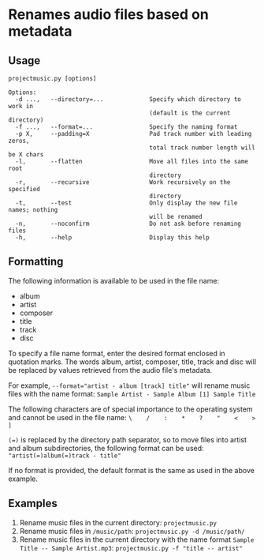 # Renames audio files based on metadata

## Usage
```
projectmusic.py [options]

Options:
  -d ...,   --directory=...             Specify which directory to work in
                                        (default is the current directory)
  -f ...,   --format=...                Specify the naming format
  -p X,     --padding=X                 Pad track number with leading zeros,
                                        total track number length will be X chars
  -l,       --flatten                   Move all files into the same root
                                        directory
  -r,       --recursive                 Work recursively on the specified
                                        directory
  -t,       --test                      Only display the new file names; nothing
                                        will be renamed
  -n,       --noconfirm                 Do not ask before renaming files
  -h,       --help                      Display this help
```

## Formatting
The following information is available to be used in the file name:
- album
- artist
- composer
- title
- track
- disc

To specify a file name format, enter the desired format enclosed in quotation marks. The words album, artist, composer, title, track and disc will be replaced by values retrieved from the audio file's metadata.

For example, `--format="artist - album [track] title"` will rename music files with the name format:
`Sample Artist - Sample Album [1] Sample Title`

The following characters are of special importance to the operating system and cannot be used in the file name:
`\    /    :    *    ?    "    <    >    |`

`(=)` is replaced by the directory path separator, so to move files into artist and album subdirectories, the following format can be used:
`"artist(=)album(=)track - title"`

If no format is provided, the default format is the same as used in the above example.

## Examples
1. Rename music files in the current directory:
`projectmusic.py`
2. Rename music files in `/music/path`:
`projectmusic.py -d /music/path/`
3. Rename music files in the current directory with the name format `Sample Title -- Sample Artist.mp3`:
`projectmusic.py -f "title -- artist"`  
